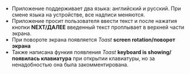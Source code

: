 * Приложение поддерживает два языка: английский и русский. При смене языка на устройстве, все надписи меняются.
* Приложение просит пользователя ввести текст и после нажатия кнопки **NEXT/ДАЛЕЕ** введенный текст проплывает в верхней части экрана.
* При повороте экрана появляется *Toast* **screen rotation/поворот экрана**
* Также написана функия появления *Toast* **keyboard is showing/появилась клавиатура** при открытии клавиатуры, но за ненадобностью она была закомментирована.
